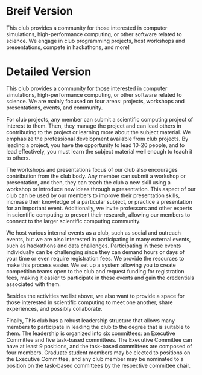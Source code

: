 # Breif Version

This club provides a community for those interested in computer simulations, high-performance computing, or other software related to science. We engage in club programming projects, host workshops and presentations, compete in hackathons, and more!

# Detailed Version

This club provides a community for those interested in computer simulations, high-performance computing, or other software related to science. We are mainly focused on four areas: projects, workshops and presentations, events, and community.

For club projects, any member can submit a scientific computing project of interest to them. Then, they manage the project and can lead others in contributing to the project or learning more about the subject material. We emphasize the professional development available from club projects. By leading a project, you have the opportunity to lead 10-20 people, and to lead effectively, you must learn the subject material well enough to teach it to others.

The workshops and presentations focus of our club also encourages contribution from the club body. Any member can submit a workshop or presentation, and then, they can teach the club a new skill using a workshop or introduce new ideas through a presentation. This aspect of our club can be used by our members to improve their presentation skills, increase their knowledge of a particular subject, or practice a presentation for an important event. Additionally, we invite professors and other experts in scientific computing to present their research, allowing our members to connect to the larger scientific computing community.

We host various internal events as a club, such as social and outreach events, but we are also interested in participating in many external events, such as hackathons and data challenges. Participating in these events individually can be challenging since they can demand hours or days of your time or even require registration fees. We provide the resources to make this process easier. We set up a system allowing you to create competition teams open to the club and request funding for registration fees, making it easier to participate in these events and gain the credentials associated with them.

Besides the activities we list above, we also want to provide a space for those interested in scientific computing to meet one another, share experiences, and possibly collaborate.

Finally, This club has a robust leadership structure that allows many members to participate in leading the club to the degree that is suitable to them. The leadership is organized into six committees: an Executive Committee and five task-based committees. The Executive Committee can have at least 9 positions, and the task-based committees are composed of four members. Graduate student members may be elected to positions on the Executive Committee, and any club member may be nominated to a position on the task-based committees by the respective committee chair.